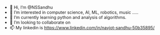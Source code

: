- 👋 Hi, I’m @NSSandhu
- 👀 I’m interested in computer science, AI, ML, robotics, music .....
- 🌱 I’m currently learning python and analysis of algorithms.
- 💞️ I’m looking to collaborate on
- 📫 My linkedin is https://www.linkedin.com/in/navjot-sandhu-50b35895/

<!---
NSSandhu/NSSandhu is a ✨ special ✨ repository because its `README.md` (this file) appears on your GitHub profile.
You can click the Preview link to take a look at your changes.
--->
